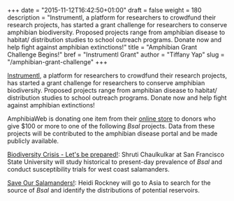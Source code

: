 +++
date = "2015-11-12T16:42:50+01:00"
draft = false
weight = 180
description = "Instrumentl, a platform for researchers to crowdfund their research projects, has started a grant challenge for researchers to conserve amphibian biodiversity. Proposed projects range from amphibian disease to habitat/ distribution studies to school outreach programs. Donate now and help fight against amphibian extinctions!"
title = "Amphibian Grant Challenge Begins!"
bref = "Instrumentl Grant"
author = "Tiffany Yap"
slug = "/amphibian-grant-challenge"
+++

[Instrumentl](https://www.instrumentl.com), a platform for researchers to crowdfund their research projects, has started a grant challenge for researchers to conserve amphibian biodiversity. Proposed projects range from amphibian disease to habitat/ distribution studies to school outreach programs. Donate now and help fight against amphibian extinctions!

AmphibiaWeb is donating one item from their [online store](http://www.zazzle.com/amphibiaweb) to donors who give $100 or more to one of the following _Bsal_ projects. Data from these projects will be contributed to the amphibian disease portal and be made publicly available. 

[Biodiversity Crisis - Let's be prepared!](https://www.instrumentl.com/campaigns/biodiversity-crisis-lets-be-prepared/): Shruti Chaulkulkar at San Francisco State University will study historical to present-day prevalence of _Bsal_ and conduct susceptibility trials for west coast salamanders.

[Save Our Salamanders!](https://www.instrumentl.com/campaigns/the-hunt-for-a-deadly-salamander-disease/): Heidi Rockney will go to Asia to search for the source of  _Bsal_ and identify the distributions of potential reservoirs.


